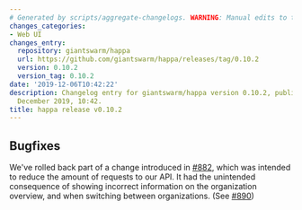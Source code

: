 ```yaml
---
# Generated by scripts/aggregate-changelogs. WARNING: Manual edits to this files will be overwritten.
changes_categories:
- Web UI
changes_entry:
  repository: giantswarm/happa
  url: https://github.com/giantswarm/happa/releases/tag/0.10.2
  version: 0.10.2
  version_tag: 0.10.2
date: '2019-12-06T10:42:22'
description: Changelog entry for giantswarm/happa version 0.10.2, published on 06
  December 2019, 10:42.
title: happa release v0.10.2
---
```


## Bugfixes

We've rolled back part of a change introduced in [#882](https://github.com/giantswarm/happa/pull/882), which was intended to reduce the amount of requests to our API. It had the unintended consequence of showing incorrect information on the organization overview, and when switching between organizations. (See [#890](https://github.com/giantswarm/happa/pull/890))
